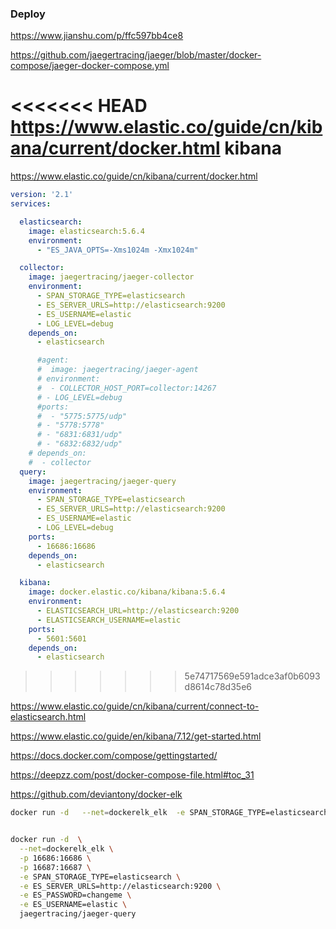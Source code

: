 ### Deploy

https://www.jianshu.com/p/ffc597bb4ce8

https://github.com/jaegertracing/jaeger/blob/master/docker-compose/jaeger-docker-compose.yml

<<<<<<< HEAD
https://www.elastic.co/guide/cn/kibana/current/docker.html kibana
=======


https://www.elastic.co/guide/cn/kibana/current/docker.html

```yaml
version: '2.1'
services:

  elasticsearch:
    image: elasticsearch:5.6.4
    environment:
      - "ES_JAVA_OPTS=-Xms1024m -Xmx1024m"

  collector:
    image: jaegertracing/jaeger-collector
    environment:
      - SPAN_STORAGE_TYPE=elasticsearch
      - ES_SERVER_URLS=http://elasticsearch:9200
      - ES_USERNAME=elastic
      - LOG_LEVEL=debug
    depends_on:
      - elasticsearch

      #agent:
      #  image: jaegertracing/jaeger-agent
      # environment:
      #  - COLLECTOR_HOST_PORT=collector:14267
      # - LOG_LEVEL=debug
      #ports:
      #  - "5775:5775/udp"
      # - "5778:5778"
      # - "6831:6831/udp"
      # - "6832:6832/udp"
    # depends_on:
    #  - collector
  query:
    image: jaegertracing/jaeger-query
    environment:
      - SPAN_STORAGE_TYPE=elasticsearch
      - ES_SERVER_URLS=http://elasticsearch:9200
      - ES_USERNAME=elastic
      - LOG_LEVEL=debug
    ports:
      - 16686:16686
    depends_on:
      - elasticsearch

  kibana:
    image: docker.elastic.co/kibana/kibana:5.6.4
    environment:
      - ELASTICSEARCH_URL=http://elasticsearch:9200
      - ELASTICSEARCH_USERNAME=elastic
    ports:
      - 5601:5601
    depends_on:
      - elasticsearch

```
>>>>>>> 5e74717569e591adce3af0b6093d8614c78d35e6

https://www.elastic.co/guide/cn/kibana/current/connect-to-elasticsearch.html



https://www.elastic.co/guide/en/kibana/7.12/get-started.html

https://docs.docker.com/compose/gettingstarted/ 

https://deepzz.com/post/docker-compose-file.html#toc_31



https://github.com/deviantony/docker-elk











```sh
docker run -d   --net=dockerelk_elk  -e SPAN_STORAGE_TYPE=elasticsearch -e ES_SERVER_URLS=http://elasticsearch:9200  -e ES_USERNAME=elastic -e ES_PASSWORD=changeme  -p 14268:14268 -p 9411:9411 jaegertracing/jaeger-collector


docker run -d  \
  --net=dockerelk_elk \
  -p 16686:16686 \
  -p 16687:16687 \
  -e SPAN_STORAGE_TYPE=elasticsearch \
  -e ES_SERVER_URLS=http://elasticsearch:9200 \
  -e ES_PASSWORD=changeme \
  -e ES_USERNAME=elastic \
  jaegertracing/jaeger-query
```